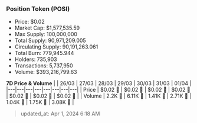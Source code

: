 
  ### Position Token (POSI)
  - Price: $0.02
  - Market Cap: $1,577,535.59
  - Max Supply: 100,000,000
  - Total Supply: 90,971,209.005
  - Circulating Supply: 90,191,263.061
  - Total Burn: 779,945.944
  - Holders: 735,903
  - Transactions: 5,737,950
  - Volume: $393,216,799.63

  **7D Price & Volume**
  | | 26&#x2F;03 | 27&#x2F;03 | 28&#x2F;03 | 29&#x2F;03 | 30&#x2F;03 | 31&#x2F;03 | 01&#x2F;04 |
  |---|---|---|---|---|---|---|---|
  | Price | $0.02 🔻 | $0.02 🔻 | $0.02 🔻 | $0.02 🚀 | $0.02 🔻 | $0.02 🚀 | $0.02 🚀 |
  | Volume | 2.2K 🔻 | 6.11K 🚀 | 1.41K 🔻 | 2.71K 🚀 | 1.04K 🔻 | 1.75K 🚀 | 3.08K 🚀 |

  > updated_at: Apr 1, 2024 6:18 AM
